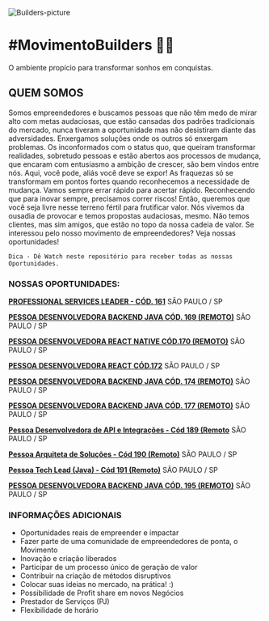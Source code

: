 ![Builders-picture](/images/builders.jpg)

# **#MovimentoBuilders** 🖤💛

O ambiente propício para transformar sonhos em conquistas.

## **QUEM SOMOS**

Somos empreendedores e buscamos pessoas que não têm medo de mirar alto com metas audaciosas, que estão cansadas dos padrões tradicionais do mercado, nunca tiveram a oportunidade mas não desistiram diante das adversidades. Enxergamos soluções onde os outros só enxergam problemas.
Os inconformados com o status quo, que queiram transformar realidades, sobretudo pessoas e estão abertos aos processos de mudança, que encaram com entusiasmo a ambição de crescer, são bem vindos entre nós.
Aqui, você pode, aliás você deve se expor! As fraquezas só se transformam em pontos fortes quando reconhecemos a necessidade de mudança. Vamos sempre errar rápido para acertar rápido. Reconhecendo que para inovar sempre, precisamos correr riscos! Então, queremos que você seja livre nesse terreno fértil para frutificar valor.
Nós vivemos da ousadia de provocar e temos propostas audaciosas, mesmo. Não temos clientes, mas sim amigos, que estão no topo da nossa cadeia de valor. Se interessou pelo nosso movimento de empreendedores? Veja nossas oportunidades!</br>

`Dica - Dê Watch neste repositório para receber todas as nossas Oportunidades.`

### **NOSSAS OPORTUNIDADES:**

**[PROFESSIONAL SERVICES LEADER - CÓD. 161](http://bit.ly/34ODJh4)** SÃO PAULO / SP

**[PESSOA DESENVOLVEDORA BACKEND JAVA CÓD. 169 (REMOTO)](http://bit.ly/38S013O)** SÃO PAULO / SP

**[PESSOA DESENVOLVEDORA REACT NATIVE CÓD.170 (REMOTO)](http://bit.ly/3iqHvCw)** SÃO PAULO / SP

**[PESSOA DESENVOLVEDORA REACT CÓD.172](http://bit.ly/3sAfxcn)** SÃO PAULO / SP

**[PESSOA DESENVOLVEDORA BACKEND JAVA CÓD. 174 (REMOTO)](https://bit.ly/35QILK9)** SÃO PAULO / SP

**[PESSOA DESENVOLVEDORA BACKEND JAVA CÓD. 177 (REMOTO)](http://bit.ly/3a91zWo)** SÃO PAULO / SP

**[Pessoa Desenvolvedora de API e Integrações - Cód 189 (Remoto](http://bit.ly/2Mr4O3c)** SÃO PAULO / SP

**[Pessoa Arquiteta de Soluções - Cód 190 (Remoto)](http://bit.ly/36adPEY)** SÃO PAULO / SP

**[Pessoa Tech Lead (Java) - Cód 191 (Remoto)](http://bit.ly/3cdvI9W)** SÃO PAULO / SP

**[PESSOA DESENVOLVEDORA BACKEND JAVA CÓD. 195 (REMOTO)](http://bit.ly/2M4gskV)** SÃO PAULO / SP

### INFORMAÇÕES ADICIONAIS

- Oportunidades reais de empreender e impactar
- Fazer parte de uma comunidade de empreendedores de ponta, o Movimento
- Inovação e criação liberados
- Participar de um processo único de geração de valor
- Contribuir na criação de métodos disruptivos
- Colocar suas ideias no mercado, na prática! :)
- Possibilidade de Profit share em novos Negócios
- Prestador de Serviços (PJ)
- Flexibilidade de horário
